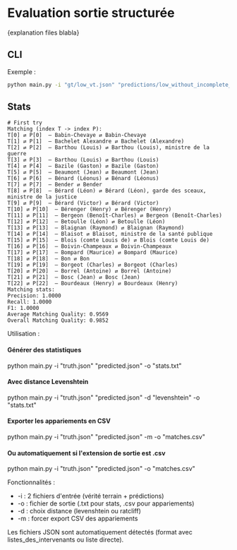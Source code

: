 # Evaluation sortie structurée

{explanation files blabla}

## CLI

Exemple :

```bash
python main.py -i "gt/low_vt.json" "predictions/low_without_incomplete_entry/*.json" -o "low_granularity_without_incomplete_entry"

```

## Stats

```
# First try
Matching (index T -> index P):
T[0] ⇄ P[0]  — Babin-Chevaye ⇄ Babin-Chevaye
T[1] ⇄ P[1]  — Bachelet Alexandre ⇄ Bachelet (Alexandre)
T[2] ⇄ P[2]  — Barthou (Louis) ⇄ Barthou (Louis), ministre de la guerre
T[3] ⇄ P[3]  — Barthou (Louis) ⇄ Barthou (Louis)
T[4] ⇄ P[4]  — Bazile (Gaston) ⇄ Bazile (Gaston)
T[5] ⇄ P[5]  — Beaumont (Jean) ⇄ Beaumont (Jean)
T[6] ⇄ P[6]  — Bénard (Léonus) ⇄ Bénard (Léonus)
T[7] ⇄ P[7]  — Bender ⇄ Bender
T[8] ⇄ P[8]  — Bérard (Léon) ⇄ Bérard (Léon), garde des sceaux, ministre de la justice
T[9] ⇄ P[9]  — Bérard (Victor) ⇄ Bérard (Victor)
T[10] ⇄ P[10]  — Bérenger (Henry) ⇄ Bérenger (Henry)
T[11] ⇄ P[11]  — Bergeon (Benoît-Charles) ⇄ Bergeon (Benoît-Charles)
T[12] ⇄ P[12]  — Betoulle (Léon) ⇄ Betoulle (Léon)
T[13] ⇄ P[13]  — Blaignan (Raymond) ⇄ Blaignan (Raymond)
T[14] ⇄ P[14]  — Blaisot ⇄ Blaisot, ministre de la santé publique
T[15] ⇄ P[15]  — Blois (comte Louis de) ⇄ Blois (comte Louis de)
T[16] ⇄ P[16]  — Boivin-Champeaux ⇄ Boivin-Champeaux
T[17] ⇄ P[17]  — Bompard (Maurice) ⇄ Bompard (Maurice)
T[18] ⇄ P[18]  — Bon ⇄ Bon
T[19] ⇄ P[19]  — Borgeot (Charles) ⇄ Borgeot (Charles)
T[20] ⇄ P[20]  — Borrel (Antoine) ⇄ Borrel (Antoine)
T[21] ⇄ P[21]  — Bosc (Jean) ⇄ Bosc (Jean)
T[22] ⇄ P[22]  — Bourdeaux (Henry) ⇄ Bourdeaux (Henry)
Matching stats:
Precision: 1.0000
Recall: 1.0000
F1: 1.0000
Average Matching Quality: 0.9569
Overall Matching Quality: 0.9852
``` 

Utilisation :

  #### Générer des statistiques
  python main.py -i "truth.json" "predicted.json" -o "stats.txt"

  #### Avec distance Levenshtein
  python main.py -i "truth.json" "predicted.json" -d "levenshtein" -o "stats.txt"

  #### Exporter les appariements en CSV  
  python main.py -i "truth.json" "predicted.json" -m -o "matches.csv"

  #### Ou automatiquement si l'extension de sortie est .csv
  python main.py -i "truth.json" "predicted.json" -o "matches.csv"

  Fonctionnalités :
  - -i : 2 fichiers d'entrée (vérité terrain + prédictions)
  - -o : fichier de sortie (.txt pour stats, .csv pour appariements)
  - -d : choix distance (levenshtein ou ratcliff)
  - -m : forcer export CSV des appariements

  Les fichiers JSON sont automatiquement détectés (format avec listes_des_intervenants ou liste
  directe).
